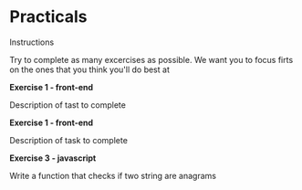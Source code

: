 # Practicals

Instructions

Try to complete as many excercises as possible. We want you to focus firts on the ones that you think you'll do best at


**Exercise 1 - front-end**

Description of tast to complete

**Exercise 1 - front-end**

Description of task to complete

**Exercise 3 - javascript**

Write a function that checks if two string are anagrams
